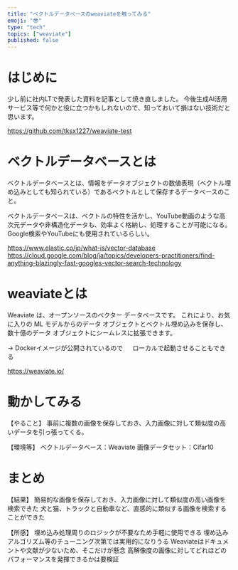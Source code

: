```yaml
---
title: "ベクトルデータベースのweaviateを触ってみる"
emoji: "😎"
type: "tech"
topics: ["weaviate"]
published: false
---
```


# はじめに
少し前に社内LTで発表した資料を記事として焼き直しました。
今後生成AI活用サービス等で何かと役に立つかもしれないので、知っておいて損はない技術だと思います。

https://github.com/tksx1227/weaviate-test

# ベクトルデータベースとは
ベクトルデータベースとは、情報をデータオブジェクトの数値表現（ベクトル埋め込みとしても知られている）であるベクトルとして保存するデータベースのこと。

ベクトルデータベースは、ベクトルの特性を活かし、YouTube動画のような高次元データや非構造化データも、効率よく格納し、処理することが可能になる。
Google検索やYouTubeにも使用されているらしい。

https://www.elastic.co/jp/what-is/vector-database
https://cloud.google.com/blog/ja/topics/developers-practitioners/find-anything-blazingly-fast-googles-vector-search-technology

# weaviateとは
Weaviate は、オープンソースのベクター データベースです。
これにより、お気に入りの ML モデルからのデータ オブジェクトとベクトル埋め込みを保存し、数十億のデータ オブジェクトにシームレスに拡張できます。

→ Dockerイメージが公開されているので
　 ローカルで起動させることもできる

https://weaviate.io/

# 動かしてみる
【やること】
事前に複数の画像を保存しておき、入力画像に対して類似度の高いデータを引っ張ってくる。

【環境等】
ベクトルデータベース：Weaviate
画像データセット：Cifar10

# まとめ
【結果】
簡易的な画像を保存しておき、入力画像に対して類似度の高い画像を検索できた
犬と猫、トラックと自動車など、直感的に類似する画像を検索することができた

【所感】
埋め込み処理周りのロジックが不要なため手軽に使用できる
埋め込みアルゴリズム等のチューニング次第では実用的になりうる
Weaviateはドキュメントや文献が少ないため、そこだけが懸念
高解像度の画像に対してどれほどのパフォーマンスを発揮できるかは要検証
